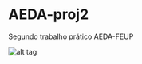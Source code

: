 ﻿# AEDA-proj2

Segundo trabalho prático AEDA-FEUP

![alt tag](http://image.prntscr.com/image/ce24b325d6eb4212aebd4df140a4cd95.png)
